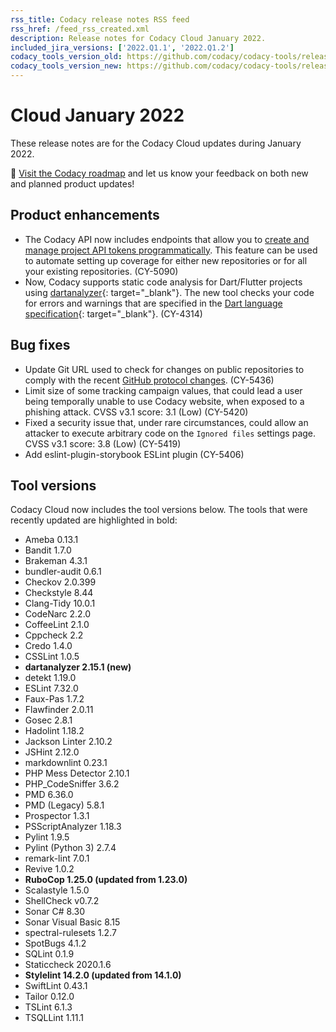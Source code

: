```yaml
---
rss_title: Codacy release notes RSS feed
rss_href: /feed_rss_created.xml
description: Release notes for Codacy Cloud January 2022.
included_jira_versions: ['2022.Q1.1', '2022.Q1.2']
codacy_tools_version_old: https://github.com/codacy/codacy-tools/releases/tag/4.0.54
codacy_tools_version_new: https://github.com/codacy/codacy-tools/releases/tag/4.4.2
---
```


# Cloud January 2022

These release notes are for the Codacy Cloud updates during January 2022.

📢 [Visit the Codacy roadmap](https://roadmap.codacy.com) and <span class="skip-vale">let us know</span> your feedback on both new and planned product updates!

## Product enhancements

-   The Codacy API now includes endpoints that allow you to [create and manage project API tokens programmatically](../../codacy-api/examples/creating-project-api-tokens-programmatically.md). This feature can be used to automate setting up coverage for either new repositories or for all your existing repositories. (CY-5090)
-   Now, Codacy supports static code analysis for Dart/Flutter projects using [dartanalyzer](https://github.com/dart-lang/sdk/tree/main/pkg/analyzer_cli){: target="_blank"}. The new tool checks your code for errors and warnings that are specified in the [Dart language specification](https://dart.dev/guides/language/spec){: target="_blank"}. (CY-4314)

## Bug fixes

-   Update Git URL used to check for changes on public repositories to comply with the recent [GitHub protocol changes](https://github.blog/2021-09-01-improving-git-protocol-security-github/). (CY-5436)
-   Limit size of some tracking campaign values, that could lead a user being temporally unable to use Codacy website, when exposed to a phishing attack. CVSS v3.1 score: 3.1 (Low) (CY-5420)
-   Fixed a security issue that, under rare circumstances, could allow an attacker to execute arbitrary code on the `Ignored files` settings page. CVSS v3.1 score: 3.8 (Low) (CY-5419)
-   Add eslint-plugin-storybook ESLint plugin (CY-5406)

## Tool versions

Codacy Cloud now includes the tool versions below. The tools that were recently updated are highlighted in bold:

-   Ameba 0.13.1
-   Bandit 1.7.0
-   Brakeman 4.3.1
-   bundler-audit 0.6.1
-   Checkov 2.0.399
-   Checkstyle 8.44
-   Clang-Tidy 10.0.1
-   CodeNarc 2.2.0
-   CoffeeLint 2.1.0
-   Cppcheck 2.2
-   Credo 1.4.0
-   CSSLint 1.0.5
-   **dartanalyzer 2.15.1 (new)**
-   detekt 1.19.0
-   ESLint 7.32.0
-   Faux-Pas 1.7.2
-   Flawfinder 2.0.11
-   Gosec 2.8.1
-   Hadolint 1.18.2
-   Jackson Linter 2.10.2
-   JSHint 2.12.0
-   markdownlint 0.23.1
-   PHP Mess Detector 2.10.1
-   PHP_CodeSniffer 3.6.2
-   PMD 6.36.0
-   PMD (Legacy) 5.8.1
-   Prospector 1.3.1
-   PSScriptAnalyzer 1.18.3
-   Pylint 1.9.5
-   Pylint (Python 3) 2.7.4
-   remark-lint 7.0.1
-   Revive 1.0.2
-   **RuboCop 1.25.0 (updated from 1.23.0)**
-   Scalastyle 1.5.0
-   ShellCheck v0.7.2
-   Sonar C# 8.30
-   Sonar Visual Basic 8.15
-   spectral-rulesets 1.2.7
-   SpotBugs 4.1.2
-   SQLint 0.1.9
-   Staticcheck 2020.1.6
-   **Stylelint 14.2.0 (updated from 14.1.0)**
-   SwiftLint 0.43.1
-   Tailor 0.12.0
-   TSLint 6.1.3
-   TSQLLint 1.11.1
